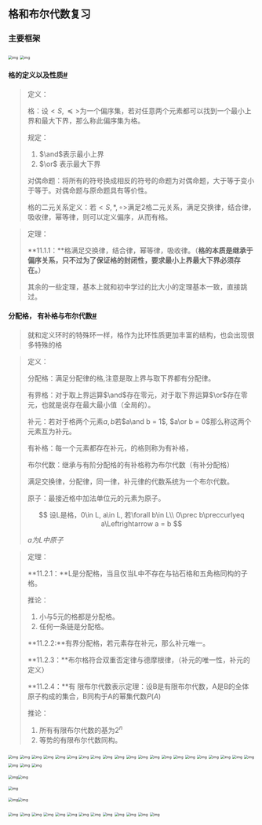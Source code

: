 ## 格和布尔代数复习

### 主要框架

<img src="https://s3.ananas.chaoxing.com/sv-w8/doc/1c/ca/3b/996cd6a6e2ca42893fb2ac269d3c0149/thumb/1.png" alt="img" style="zoom:50%;" />

<img src="https://s3.ananas.chaoxing.com/sv-w8/doc/1c/ca/3b/996cd6a6e2ca42893fb2ac269d3c0149/thumb/2.png" alt="img" style="zoom:50%;" />





####  格的定义以及性质[#](https://www.cnblogs.com/mushrain/p/14929394.html#111-%E6%A0%BC%E7%9A%84%E5%AE%9A%E4%B9%89%E4%BB%A5%E5%8F%8A%E6%80%A7%E8%B4%A8)

> 定义：
>
> 格：设$<S, \preccurlyeq>$为一个偏序集，若对任意两个元素都可以找到一个最小上界和最大下界，那么称此偏序集为格。
>
> 规定：
>
> 1.  $\and$表示最小上界
> 2.  $\or$ 表示最大下界
>
> 对偶命题：将所有的符号换成相反的符号的命题为对偶命题，大于等于变小于等于。对偶命题与原命题具有等价性。
>
> 格的二元关系定义：若$<S, *, \circ>$满足2格二元关系，满足交换律，结合律，吸收律，幂等律，则可以定义偏序，从而有格。

> 定理：
>
> **11.1.1：**格满足交换律，结合律，幂等律，吸收律。（**格的本质是继承于偏序关系，只不过为了保证格的封闭性，要求最小上界最大下界必须存在。**）
>
> 其余的一些定理，基本上就和初中学过的比大小的定理基本一致，直接跳过。

####  分配格， 有补格与布尔代数[#](https://www.cnblogs.com/mushrain/p/14929394.html#112-%E5%88%86%E9%85%8D%E6%A0%BC-%E6%9C%89%E8%A1%A5%E6%A0%BC%E4%B8%8E%E5%B8%83%E5%B0%94%E4%BB%A3%E6%95%B0)

> 就和定义环时的特殊环一样，格作为比环性质更加丰富的结构，也会出现很多特殊的格

> 定义：
>
> 分配格：满足分配律的格,注意是取上界与取下界都有分配律。
>
> 有界格：对于取上界运算$\and$存在零元，对于取下界运算$\or$存在零元，也就是说存在最大最小值（全局的）。
>
> 补元：若对于格两个元素$a, b$若$a\and b = 1$, $a\or b = 0$那么称这两个元素互为补元。
>
> 有补格：每一个元素都存在补元，的格则称为有补格，
>
> 布尔代数：继承与有阶分配格的有补格称为布尔代数（有补分配格）
>
> 满足交换律，分配律，同一律，补元律的代数系统为一个布尔代数。
>
> 原子：最接近格中加法单位元的元素为原子。
>
> $$
> 设L是格，0\in L, a\in L, 若\forall b\in L\\
> 0\prec b\preccurlyeq a\Leftrightarrow a = b
> $$
>
> $a为L中原子$

> 定理：
>
> **11.2.1：**L是分配格，当且仅当L中不存在与钻石格和五角格同构的子格。
>
> 推论：
>
> 1.  小与5元的格都是分配格。
> 2.  任何一条链是分配格。
>
> **11.2.2:**有界分配格，若元素存在补元，那么补元唯一。
>
> **11.2.3：**布尔格符合双重否定律与德摩根律，（补元的唯一性，补元的定义）
>
> **11.2.4：**有 限布尔代数表示定理：设B是有限布尔代数，A是B的全体原子构成的集合，B同构于A的幂集代数$P(A)$
>
> 推论：
>
> 1.  所有有限布尔代数的基为$2^n$
> 2.  等势的有限布尔代数同构。

<img src="https://s3.ananas.chaoxing.com/sv-w8/doc/22/15/fd/10cde3266abdbe80f3a6049b2184878a/thumb/2.png" alt="img" style="zoom:50%;" />

<img src="https://s3.ananas.chaoxing.com/sv-w8/doc/22/15/fd/10cde3266abdbe80f3a6049b2184878a/thumb/3.png" alt="img" style="zoom:50%;" />

<img src="https://s3.ananas.chaoxing.com/sv-w8/doc/22/15/fd/10cde3266abdbe80f3a6049b2184878a/thumb/4.png" alt="img" style="zoom:50%;" />

<img src="https://s3.ananas.chaoxing.com/sv-w8/doc/22/15/fd/10cde3266abdbe80f3a6049b2184878a/thumb/5.png" alt="img" style="zoom:50%;" />

<img src="https://s3.ananas.chaoxing.com/sv-w8/doc/22/15/fd/10cde3266abdbe80f3a6049b2184878a/thumb/6.png" alt="img" style="zoom:50%;" />

<img src="https://s3.ananas.chaoxing.com/sv-w8/doc/22/15/fd/10cde3266abdbe80f3a6049b2184878a/thumb/7.png" alt="img" style="zoom:50%;" />

<img src="https://s3.ananas.chaoxing.com/sv-w8/doc/22/15/fd/10cde3266abdbe80f3a6049b2184878a/thumb/8.png" alt="img" style="zoom:50%;" />

<img src="https://s3.ananas.chaoxing.com/sv-w8/doc/22/15/fd/10cde3266abdbe80f3a6049b2184878a/thumb/9.png" alt="img" style="zoom:50%;" />

<img src="https://s3.ananas.chaoxing.com/sv-w8/doc/22/15/fd/10cde3266abdbe80f3a6049b2184878a/thumb/10.png" alt="img" style="zoom:50%;" />

<img src="https://s3.ananas.chaoxing.com/sv-w8/doc/22/15/fd/10cde3266abdbe80f3a6049b2184878a/thumb/11.png" alt="img" style="zoom:50%;" />

<img src="https://s3.ananas.chaoxing.com/sv-w8/doc/22/15/fd/10cde3266abdbe80f3a6049b2184878a/thumb/12.png" alt="img" style="zoom:50%;" />

<img src="https://s3.ananas.chaoxing.com/sv-w8/doc/22/15/fd/10cde3266abdbe80f3a6049b2184878a/thumb/13.png" alt="img" style="zoom:50%;" />

<img src="https://s3.ananas.chaoxing.com/sv-w8/doc/22/15/fd/10cde3266abdbe80f3a6049b2184878a/thumb/15.png" alt="img" style="zoom:50%;" />

<img src="https://s3.ananas.chaoxing.com/sv-w8/doc/22/15/fd/10cde3266abdbe80f3a6049b2184878a/thumb/16.png" alt="img" style="zoom:50%;" />

<img src="https://s3.ananas.chaoxing.com/sv-w8/doc/22/15/fd/10cde3266abdbe80f3a6049b2184878a/thumb/17.png" alt="img" style="zoom:50%;" />

<img src="https://s3.ananas.chaoxing.com/sv-w8/doc/22/15/fd/10cde3266abdbe80f3a6049b2184878a/thumb/18.png" alt="img" style="zoom:50%;" />

<img src="https://s3.ananas.chaoxing.com/sv-w8/doc/22/15/fd/10cde3266abdbe80f3a6049b2184878a/thumb/19.png" alt="img" style="zoom:50%;" />

<img src="https://s3.ananas.chaoxing.com/sv-w8/doc/22/15/fd/10cde3266abdbe80f3a6049b2184878a/thumb/20.png" alt="img" style="zoom:50%;" />

<img src="https://s3.ananas.chaoxing.com/sv-w8/doc/22/15/fd/10cde3266abdbe80f3a6049b2184878a/thumb/21.png" alt="img" style="zoom:50%;" />

<img src="https://s3.ananas.chaoxing.com/sv-w8/doc/22/15/fd/10cde3266abdbe80f3a6049b2184878a/thumb/22.png" alt="img" style="zoom:50%;" />

<img src="https://s3.ananas.chaoxing.com/sv-w8/doc/22/15/fd/10cde3266abdbe80f3a6049b2184878a/thumb/23.png" alt="img" style="zoom:50%;" />

<img src="https://s3.ananas.chaoxing.com/sv-w8/doc/22/15/fd/10cde3266abdbe80f3a6049b2184878a/thumb/24.png" alt="img" style="zoom:50%;" />

<img src="https://s3.ananas.chaoxing.com/sv-w8/doc/22/15/fd/10cde3266abdbe80f3a6049b2184878a/thumb/25.png" alt="img" style="zoom:50%;" />

<img src="https://s3.ananas.chaoxing.com/sv-w8/doc/22/15/fd/10cde3266abdbe80f3a6049b2184878a/thumb/26.png" alt="img" style="zoom:50%;" />

<img src="https://s3.ananas.chaoxing.com/sv-w8/doc/22/15/fd/10cde3266abdbe80f3a6049b2184878a/thumb/27.png" alt="img" style="zoom:50%;" /><img src="https://s3.ananas.chaoxing.com/sv-w8/doc/22/15/fd/10cde3266abdbe80f3a6049b2184878a/thumb/28.png" alt="img" style="zoom:50%;" />

<img src="https://s3.ananas.chaoxing.com/sv-w8/doc/22/15/fd/10cde3266abdbe80f3a6049b2184878a/thumb/29.png" alt="img" style="zoom:50%;" />

<img src="https://s3.ananas.chaoxing.com/sv-w8/doc/22/15/fd/10cde3266abdbe80f3a6049b2184878a/thumb/30.png" alt="img" style="zoom:50%;" /><img src="https://s3.ananas.chaoxing.com/sv-w8/doc/22/15/fd/10cde3266abdbe80f3a6049b2184878a/thumb/31.png" alt="img" style="zoom:50%;" />

<img src="https://s3.ananas.chaoxing.com/sv-w8/doc/22/15/fd/10cde3266abdbe80f3a6049b2184878a/thumb/32.png" alt="img" style="zoom:50%;" />

<img src="https://s3.ananas.chaoxing.com/sv-w8/doc/22/15/fd/10cde3266abdbe80f3a6049b2184878a/thumb/33.png" alt="img" style="zoom:50%;" />

<img src="https://s3.ananas.chaoxing.com/sv-w8/doc/22/15/fd/10cde3266abdbe80f3a6049b2184878a/thumb/34.png" alt="img" style="zoom:50%;" />

<img src="https://s3.ananas.chaoxing.com/sv-w8/doc/22/15/fd/10cde3266abdbe80f3a6049b2184878a/thumb/35.png" alt="img" style="zoom:50%;" />

<img src="https://s3.ananas.chaoxing.com/sv-w8/doc/22/15/fd/10cde3266abdbe80f3a6049b2184878a/thumb/36.png" alt="img" style="zoom:50%;" />

<img src="https://s3.ananas.chaoxing.com/sv-w8/doc/22/15/fd/10cde3266abdbe80f3a6049b2184878a/thumb/37.png" alt="img" style="zoom:50%;" />

<img src="https://s3.ananas.chaoxing.com/sv-w8/doc/22/15/fd/10cde3266abdbe80f3a6049b2184878a/thumb/38.png" alt="img" style="zoom:50%;" />

<img src="https://s3.ananas.chaoxing.com/sv-w8/doc/22/15/fd/10cde3266abdbe80f3a6049b2184878a/thumb/39.png" alt="img" style="zoom:50%;" />

<img src="https://s3.ananas.chaoxing.com/sv-w8/doc/22/15/fd/10cde3266abdbe80f3a6049b2184878a/thumb/40.png" alt="img" style="zoom:50%;" />

<img src="https://s3.ananas.chaoxing.com/sv-w8/doc/22/15/fd/10cde3266abdbe80f3a6049b2184878a/thumb/41.png" alt="img" style="zoom:50%;" />

<img src="https://s3.ananas.chaoxing.com/sv-w8/doc/22/15/fd/10cde3266abdbe80f3a6049b2184878a/thumb/42.png" alt="img" style="zoom:50%;" />

<img src="https://s3.ananas.chaoxing.com/sv-w8/doc/22/15/fd/10cde3266abdbe80f3a6049b2184878a/thumb/43.png" alt="img" style="zoom:50%;" />

<img src="https://s3.ananas.chaoxing.com/sv-w8/doc/22/15/fd/10cde3266abdbe80f3a6049b2184878a/thumb/44.png" alt="img" style="zoom:50%;" />